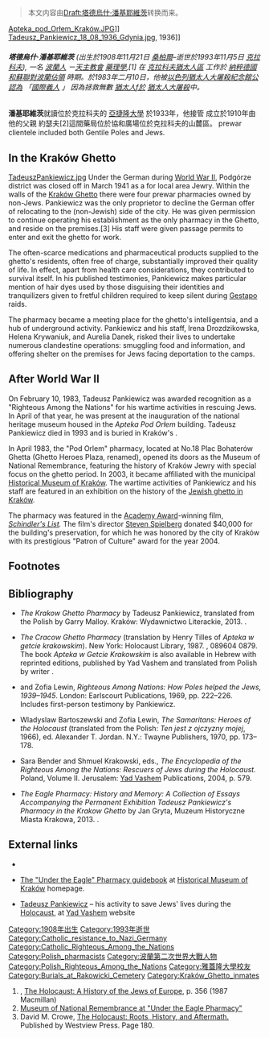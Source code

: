 > 本文内容由[Draft:塔德烏什·潘基耶維茨](https://zh.wikipedia.org/wiki/Draft:塔德烏什·潘基耶維茨)转换而来。


[Apteka_pod_Orłem_Kraków.JPG](https://zh.wikipedia.org/wiki/File:Apteka_pod_Orłem_Kraków.JPG "fig:Apteka_pod_Orłem_Kraków.JPG")\]\] [Tadeusz_Pankiewicz_18_08_1936_Gdynia.jpg](https://zh.wikipedia.org/wiki/File:Tadeusz_Pankiewicz_18_08_1936_Gdynia.jpg "fig:Tadeusz_Pankiewicz_18_08_1936_Gdynia.jpg"), 1936\]\]

###### **塔德烏什·潘基耶維茨** (出生於1908年11月21日 [桑柏爾](https://zh.wikipedia.org/wiki/桑博爾 "wikilink")–逝世於1993年11月5日 [克拉科夫](../Page/克拉科夫.md "wikilink")), 一名 [波蘭人](../Page/波蘭人.md "wikilink") ㄧ[天主教會](../Page/天主教會.md "wikilink") [藥理學](../Page/药理学.md "wikilink"),\[1\] 在 [克拉科夫猶太人區](../Page/克拉科夫猶太人區.md "wikilink") 工作於 [納粹德國和蘇聯對波蘭佔領](../Page/纳粹德国和苏联对波兰的占领.md "wikilink") 時期。於1983年二月10日，他被[以色列猶太人大屠殺紀念館公認為](../Page/以色列猶太大屠殺紀念館.md "wikilink") 「[國際義人](../Page/國際義人.md "wikilink") 」 因為拯救無數 [猶太人f於](../Page/犹太人.md "wikilink") [猶太人大屠殺](../Page/猶太人大屠殺.md "wikilink")中。

**潘基耶維茨**就讀位於克拉科夫的 [亞捷隆大學](../Page/亞捷隆大學.md "wikilink") 於1933年，他接管 成立於1910年由他的父親 約瑟夫\[2\]這間藥局位於協和廣場位於克拉科夫的山麓區。 prewar clientele included both Gentile Poles and Jews.

## In the Kraków Ghetto

[TadeuszPankiewicz.jpg](https://zh.wikipedia.org/wiki/File:TadeuszPankiewicz.jpg "fig:TadeuszPankiewicz.jpg") Under the German  during [World War II](../Page/第二次世界大战.md "wikilink"), Podgórze district was closed off in March 1941 as a  for local area Jewry. Within the walls of the [Kraków Ghetto](../Page/克拉科夫猶太人區.md "wikilink") there were four prewar pharmacies owned by non-Jews. Pankiewicz was the only proprietor to decline the German offer of relocating to the  (non-Jewish) side of the city. He was given permission to continue operating his establishment as the only pharmacy in the Ghetto, and reside on the premises.\[3\] His staff were given passage permits to enter and exit the ghetto for work.

The often-scarce medications and pharmaceutical products supplied to the ghetto's residents, often free of charge, substantially improved their quality of life. In effect, apart from health care considerations, they contributed to survival itself. In his published testimonies, Pankiewicz makes particular mention of hair dyes used by those disguising their identities and tranquilizers given to fretful children required to keep silent during [Gestapo](../Page/盖世太保.md "wikilink") raids.

The pharmacy became a meeting place for the ghetto's intelligentsia, and a hub of underground activity. Pankiewicz and his staff, Irena Drozdzikowska, Helena Krywaniuk, and Aurelia Danek, risked their lives to undertake numerous clandestine operations: smuggling food and information, and offering shelter on the premises for Jews facing deportation to the camps.

## After World War II

On February 10, 1983, Tadeusz Pankiewicz was awarded recognition as a "Righteous Among the Nations" for his wartime activities in rescuing Jews. In April of that year, he was present at the inauguration of the national heritage museum housed in the *Apteka Pod Orłem* building. Tadeusz Pankiewicz died in 1993 and is buried in Kraków's .

In April 1983, the "Pod Orlem" pharmacy, located at No.18 Plac Bohaterów Ghetta (Ghetto Heroes Plaza, renamed), opened its doors as the Museum of National Remembrance, featuring the history of Kraków Jewry with special focus on the ghetto period. In 2003, it became affiliated with the municipal [Historical Museum of Kraków](../Page/克拉科夫歷史博物館.md "wikilink"). The wartime activities of Pankiewicz and his staff are featured in an exhibition on the history of the [Jewish ghetto in Kraków](../Page/克拉科夫猶太人區.md "wikilink").

The pharmacy was featured in the [Academy Award](../Page/奥斯卡金像奖.md "wikilink")-winning film, *[Schindler's List](../Page/辛德勒的名单.md "wikilink").* The film's director [Steven Spielberg](../Page/斯蒂芬·斯皮尔伯格.md "wikilink") donated $40,000 for the building's preservation, for which he was honored by the city of Kraków with its prestigious "Patron of Culture" award for the year 2004.

## Footnotes

## Bibliography

  - *The Krakow Ghetto Pharmacy* by Tadeusz Pankiewicz, translated from the Polish by Garry Malloy. Kraków: Wydawnictwo Literackie, 2013. .

  - *The Cracow Ghetto Pharmacy* (translation by Henry Tilles of *Apteka w getcie krakowskim*). New York: Holocaust Library, 1987. , 089604 0879. The book *Apteka w Getcie Krakowskim* is also available in Hebrew with reprinted editions, published by Yad Vashem and translated from Polish by writer .

  - and Zofia Lewin, *Righteous Among Nations: How Poles helped the Jews, 1939–1945*. London: Earlscourt Publications, 1969, pp. 222–226. Includes first-person testimony by Pankiewicz.

  - Wladyslaw Bartoszewski and Zofia Lewin, *The Samaritans: Heroes of the Holocaust* (translated from the Polish: *Ten jest z ojczyzny mojej*, 1966), ed. Alexander T. Jordan. N.Y.: Twayne Publishers, 1970, pp. 173–178.

  - Sara Bender and Shmuel Krakowski, eds., *The Encyclopedia of the Righteous Among the Nations: Rescuers of Jews during the Holocaust.* Poland, Volume II. Jerusalem: [Yad Vashem](../Page/以色列猶太大屠殺紀念館.md "wikilink") Publications, 2004, p. 579.

  - *The Eagle Pharmacy: History and Memory: A Collection of Essays Accompanying the Permanent Exhibition Tadeusz Pankiewicz's Pharmacy in the Krakow Ghetto* by Jan Gryta, Muzeum Historyczne Miasta Krakowa, 2013. .

## External links

  -
  - [The "Under the Eagle" Pharmacy guidebook](http://www.mhk.pl/oddzialy/apteka_pod_orlem) at [Historical Museum of Kraków](../Page/克拉科夫歷史博物館.md "wikilink") homepage.

  - [Tadeusz Pankiewicz](http://db.yadvashem.org/righteous/family.html?language=en&itemId=4016763) – his activity to save Jews' lives during the [Holocaust](../Page/猶太人大屠殺.md "wikilink"), at [Yad Vashem](../Page/以色列猶太大屠殺紀念館.md "wikilink") website

[Category:1908年出生](https://zh.wikipedia.org/wiki/Category:1908年出生 "wikilink") [Category:1993年逝世](https://zh.wikipedia.org/wiki/Category:1993年逝世 "wikilink") [Category:Catholic_resistance_to_Nazi_Germany](https://zh.wikipedia.org/wiki/Category:Catholic_resistance_to_Nazi_Germany "wikilink") [Category:Catholic_Righteous_Among_the_Nations](https://zh.wikipedia.org/wiki/Category:Catholic_Righteous_Among_the_Nations "wikilink") [Category:Polish_pharmacists](https://zh.wikipedia.org/wiki/Category:Polish_pharmacists "wikilink") [Category:波蘭第二次世界大戰人物](https://zh.wikipedia.org/wiki/Category:波蘭第二次世界大戰人物 "wikilink") [Category:Polish_Righteous_Among_the_Nations](https://zh.wikipedia.org/wiki/Category:Polish_Righteous_Among_the_Nations "wikilink") [Category:雅蓋隆大學校友](https://zh.wikipedia.org/wiki/Category:雅蓋隆大學校友 "wikilink") [Category:Burials_at_Rakowicki_Cemetery](https://zh.wikipedia.org/wiki/Category:Burials_at_Rakowicki_Cemetery "wikilink") [Category:Kraków_Ghetto_inmates](https://zh.wikipedia.org/wiki/Category:Kraków_Ghetto_inmates "wikilink")

1.  , [The Holocaust: A History of the Jews of Europe](https://books.google.com/books?id=DLzE1_yEjSIC&dq), p. 356 (1987 Macmillan)
2.  [Museum of National Remembrance at "Under the Eagle Pharmacy"](http://www.krakow-info.com/museums2.htm)
3.  David M. Crowe, [The Holocaust: Roots, History, and Aftermath.](https://books.google.com/books?id=LB_HLHJ_J64C&pg=PA180&dq=%22Tadeusz+Pankiewicz%22+%22Under+the+Eagle%22&ei=ny1USJusD6OQjgG9yYGCDA&sig=5FD0-Y75BVC6ZwAnvNKpsI3Rp6U) Published by Westview Press. Page 180.